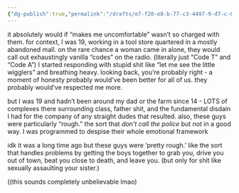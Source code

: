 ```yaml
---
{"dg-publish":true,"permalink":"/drafts/e7-f20-e8-b-77-c3-4497-9-d7-c-0-ae-9-f70-befe-6/","dgHomeLink":true,"dgPassFrontmatter":false}
---
```



it absolutely would if “makes me uncomfortable” wasn’t so charged with them. for context, I was 19, working in a tool store quartered in a mostly abandoned mall. on the rare chance a woman came in alone, they would call out exhaustingly vanilla “codes” on the radio.
(literally just “Code T” and “Code A”)  I started responding with stupid shit like “let me see the little wigglers” and breathing heavy. looking back, you’re probably right - a moment of honesty probably would’ve been better for all of us. they probably would’ve respected me more. 

but I was 19 and hadn’t been around my dad or the farm since 14 - LOTS of complexes there surrounding class, father shit, and  the fundamental disdain I had for the company of any straight dudes that resulted. also, these guys were particularly “rough.” the sort that *don’t call the police* but *not* in a good way.  I was programmed to despise their whole emotional framework 

idk it was a long time ago but these guys were ‘pretty rough.’ like the sort that handles problems by getting the boys together to grab you, drive you out of town, beat you close to death, and leave you. (but only for shit like sexually assaulting your sister.)

((this sounds completely unbelievable lmao) 